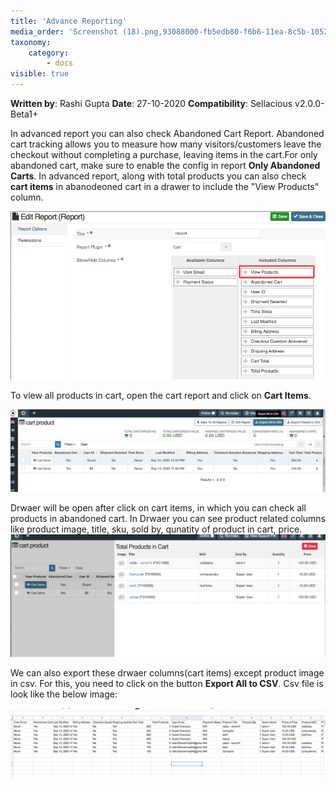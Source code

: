 ```yaml
---
title: 'Advance Reporting'
media_order: 'Screenshot (18).png,93088000-fb5edb80-f6b6-11ea-8c5b-10523596e282.png,93087992-f732be00-f6b6-11ea-88a2-db3a629429d0.png,93088063-129dc900-f6b7-11ea-80cc-9067dcf965b4.png'
taxonomy:
    category:
        - docs
visible: true
---
```


**Written by**: Rashi Gupta
**Date**: 27-10-2020
**Compatibility**: Sellacious v2.0.0-Beta1+

In advanced report you can also check Abandoned Cart Report. Abandoned cart tracking allows you to measure how many visitors/customers leave the checkout without completing a purchase, leaving items in the cart.For only abandoned cart, make sure to enable the config in report **Only Abandoned Carts**.
In advanced report, along with total products you can also check **cart items** in abanodeoned cart in a drawer to include the "View Products" column. 

![](Screenshot%20%2818%29.png)

To view all products in cart, open the cart report and click on **Cart Items**.

![](93088000-fb5edb80-f6b6-11ea-8c5b-10523596e282.png)

Drwaer will be open after click on cart items, in which you can check all products in abandoned cart. In Drwaer you can see product related columns like product image, title, sku, sold by, qunatity of product in cart, price.
![](93087992-f732be00-f6b6-11ea-88a2-db3a629429d0.png)

We can also export these drwaer columns(cart items) except product image in csv. For this, you need to click on the button **Export All to CSV**. Csv file is look like the below image:

![](93088063-129dc900-f6b7-11ea-80cc-9067dcf965b4.png)



